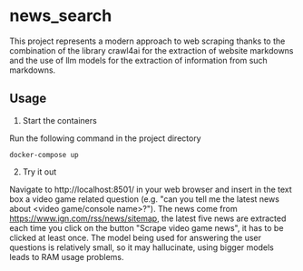# news_search
This project represents a modern approach to web scraping thanks to the
combination of the library crawl4ai for the extraction of
website markdowns and the use of llm models for the extraction of
information from such markdowns.

## Usage

1) Start the containers

Run the following command in the project directory

```
docker-compose up
```

2) Try it out

Navigate to http://localhost:8501/ in your web browser and insert in the text box a
video game related question (e.g. "can you tell me the latest news about <video game/console name>?").
The news come from https://www.ign.com/rss/news/sitemap, the latest five news are extracted
each time you click on the button "Scrape video game news", it has to be clicked at least once.
The model being used for answering the user questions is relatively small, so it may hallucinate, using bigger models leads
to RAM usage problems.